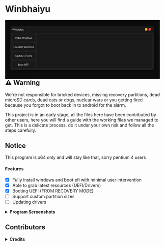 # Winbhaiyu

<img align="right" src="https://github.com/halal-beef/res/blob/main/Main%20screen.png" width="600" alt="Winbhaiyu">

## ⚠️ **Warning**

We're not responsible for bricked devices, missing recovery partitions, dead microSD cards, dead cats or dogs, nuclear wars or you getting fired because you forgot to boot back in to android for the alarm.

This project is in an early stage, all the files here have been contributed by other users, here you will find a guide with the working files we managed to get. This is a delicate process, do it under your own risk and follow all the steps carefully.

## Notice

This program is x64 only and will stay like that, sorry pentium 4 users

#### Features

- [X] Fully install windows and boot efi with minimal user intervention
- [X] Able to grab latest resources (UEFI/Drivers)
- [X] Booting UEFI (FROM RECOVERY MODE)
- [ ] Support custom partition sizes
- [ ] Updating drivers

<details> 

<summary><b><strong>Program Screenshots</strong></b></summary>

  <img align="Left" src="https://github.com/halal-beef/res/blob/main/Loading%20screen.png" height="125" alt="Winbhaiyu">
  <img align="Middle" src="https://github.com/halal-beef/res/blob/main/Warning%20screen.png" width="320" alt="Winbhaiyu">
  <img align="Right" src="https://github.com/halal-beef/res/blob/main/Main%20screen.png" width="350" alt="Winbhaiyu">

</details>  
  
## Contributors

<details> 

<summary><b><strong>Credits</strong></b></summary>

- [halal-beef](https://github.com/halal-beef) ```Made this program and this repo :P, also the **only** tester of this tool```
  
- [gus33000](https://github.com/gus33000) ```Made the MSC script```

- [haouarihk](https://github.com/haouarihk) ```This tool was based off his powershell scripts```

- [lybxlpsv](https://github.com/lybxlpsv) ```Made the name "Winbhaiyu"```

- [mashed-potatoes](https://github.com/mashed-potatoes) ```Made the fastboot lib which i slightly modified```
</details>  


